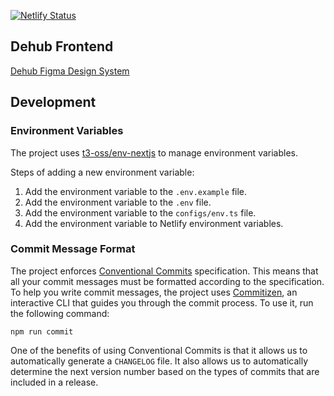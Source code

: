 [![Netlify Status](https://api.netlify.com/api/v1/badges/bece18c2-2495-4248-a6f6-62792c2ec8f3/deploy-status)](https://app.netlify.com/sites/dehub-frontend/deploys)

## Dehub Frontend

[Dehub Figma Design System](https://www.figma.com/design/vQyUQzckQ7rQzRYpwBqgaL/Dehub-Design-System)

## Development

### Environment Variables

The project uses [t3-oss/env-nextjs](https://github.com/t3-oss/env-nextjs) to manage environment variables.

Steps of adding a new environment variable:

1. Add the environment variable to the `.env.example` file.
2. Add the environment variable to the `.env` file.
3. Add the environment variable to the `configs/env.ts` file.
4. Add the environment variable to Netlify environment variables.


### Commit Message Format

The project enforces [Conventional Commits](https://www.conventionalcommits.org/) specification. This means that all your commit messages must be formatted according to the specification. To help you write commit messages, the project uses [Commitizen](https://github.com/commitizen/cz-cli), an interactive CLI that guides you through the commit process. To use it, run the following command:

```shell
npm run commit
```

One of the benefits of using Conventional Commits is that it allows us to automatically generate a `CHANGELOG` file. It also allows us to automatically determine the next version number based on the types of commits that are included in a release.
